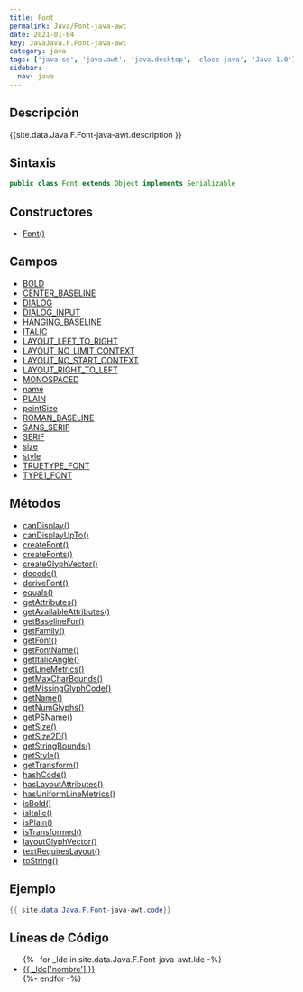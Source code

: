 ```yaml
---
title: Font
permalink: Java/Font-java-awt
date: 2021-01-04
key: JavaJava.F.Font-java-awt
category: java
tags: ['java se', 'java.awt', 'java.desktop', 'clase java', 'Java 1.0']
sidebar: 
  nav: java
---
```


## Descripción
{{site.data.Java.F.Font-java-awt.description }}

## Sintaxis
~~~java
public class Font extends Object implements Serializable
~~~

## Constructores
* [Font()](/Java/Font-java-awt/Font/)

## Campos
* [BOLD](/Java/Font-java-awt/BOLD)
* [CENTER_BASELINE](/Java/Font-java-awt/CENTER_BASELINE)
* [DIALOG](/Java/Font-java-awt/DIALOG)
* [DIALOG_INPUT](/Java/Font-java-awt/DIALOG_INPUT)
* [HANGING_BASELINE](/Java/Font-java-awt/HANGING_BASELINE)
* [ITALIC](/Java/Font-java-awt/ITALIC)
* [LAYOUT_LEFT_TO_RIGHT](/Java/Font-java-awt/LAYOUT_LEFT_TO_RIGHT)
* [LAYOUT_NO_LIMIT_CONTEXT](/Java/Font-java-awt/LAYOUT_NO_LIMIT_CONTEXT)
* [LAYOUT_NO_START_CONTEXT](/Java/Font-java-awt/LAYOUT_NO_START_CONTEXT)
* [LAYOUT_RIGHT_TO_LEFT](/Java/Font-java-awt/LAYOUT_RIGHT_TO_LEFT)
* [MONOSPACED](/Java/Font-java-awt/MONOSPACED)
* [name](/Java/Font-java-awt/name)
* [PLAIN](/Java/Font-java-awt/PLAIN)
* [pointSize](/Java/Font-java-awt/pointSize)
* [ROMAN_BASELINE](/Java/Font-java-awt/ROMAN_BASELINE)
* [SANS_SERIF](/Java/Font-java-awt/SANS_SERIF)
* [SERIF](/Java/Font-java-awt/SERIF)
* [size](/Java/Font-java-awt/size)
* [style](/Java/Font-java-awt/style)
* [TRUETYPE_FONT](/Java/Font-java-awt/TRUETYPE_FONT)
* [TYPE1_FONT](/Java/Font-java-awt/TYPE1_FONT)

## Métodos
* [canDisplay()](/Java/Font-java-awt/canDisplay)
* [canDisplayUpTo()](/Java/Font-java-awt/canDisplayUpTo)
* [createFont()](/Java/Font-java-awt/createFont)
* [createFonts()](/Java/Font-java-awt/createFonts)
* [createGlyphVector()](/Java/Font-java-awt/createGlyphVector)
* [decode()](/Java/Font-java-awt/decode)
* [deriveFont()](/Java/Font-java-awt/deriveFont)
* [equals()](/Java/Font-java-awt/equals)
* [getAttributes()](/Java/Font-java-awt/getAttributes)
* [getAvailableAttributes()](/Java/Font-java-awt/getAvailableAttributes)
* [getBaselineFor()](/Java/Font-java-awt/getBaselineFor)
* [getFamily()](/Java/Font-java-awt/getFamily)
* [getFont()](/Java/Font-java-awt/getFont)
* [getFontName()](/Java/Font-java-awt/getFontName)
* [getItalicAngle()](/Java/Font-java-awt/getItalicAngle)
* [getLineMetrics()](/Java/Font-java-awt/getLineMetrics)
* [getMaxCharBounds()](/Java/Font-java-awt/getMaxCharBounds)
* [getMissingGlyphCode()](/Java/Font-java-awt/getMissingGlyphCode)
* [getName()](/Java/Font-java-awt/getName)
* [getNumGlyphs()](/Java/Font-java-awt/getNumGlyphs)
* [getPSName()](/Java/Font-java-awt/getPSName)
* [getSize()](/Java/Font-java-awt/getSize)
* [getSize2D()](/Java/Font-java-awt/getSize2D)
* [getStringBounds()](/Java/Font-java-awt/getStringBounds)
* [getStyle()](/Java/Font-java-awt/getStyle)
* [getTransform()](/Java/Font-java-awt/getTransform)
* [hashCode()](/Java/Font-java-awt/hashCode)
* [hasLayoutAttributes()](/Java/Font-java-awt/hasLayoutAttributes)
* [hasUniformLineMetrics()](/Java/Font-java-awt/hasUniformLineMetrics)
* [isBold()](/Java/Font-java-awt/isBold)
* [isItalic()](/Java/Font-java-awt/isItalic)
* [isPlain()](/Java/Font-java-awt/isPlain)
* [isTransformed()](/Java/Font-java-awt/isTransformed)
* [layoutGlyphVector()](/Java/Font-java-awt/layoutGlyphVector)
* [textRequiresLayout()](/Java/Font-java-awt/textRequiresLayout)
* [toString()](/Java/Font-java-awt/toString)

## Ejemplo
~~~java
{{ site.data.Java.F.Font-java-awt.code}}
~~~

## Líneas de Código
<ul>
{%- for _ldc in site.data.Java.F.Font-java-awt.ldc -%}
   <li>
       <a href="{{_ldc['url'] }}">{{ _ldc['nombre'] }}</a>
   </li>
{%- endfor -%}
</ul>
